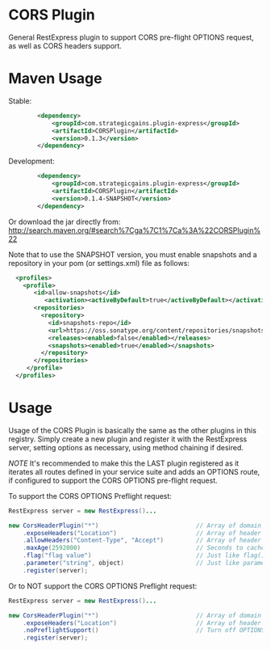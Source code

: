 CORS Plugin
===========

General RestExpress plugin to support CORS pre-flight OPTIONS request, as well as CORS headers support.

Maven Usage
===========
Stable:
```xml
		<dependency>
			<groupId>com.strategicgains.plugin-express</groupId>
			<artifactId>CORSPlugin</artifactId>
			<version>0.1.3</version>
		</dependency>
```
Development:
```xml
		<dependency>
			<groupId>com.strategicgains.plugin-express</groupId>
			<artifactId>CORSPlugin</artifactId>
			<version>0.1.4-SNAPSHOT</version>
		</dependency>
```
Or download the jar directly from: 
http://search.maven.org/#search%7Cga%7C1%7Ca%3A%22CORSPlugin%22

Note that to use the SNAPSHOT version, you must enable snapshots and a repository in your pom (or settings.xml) file as follows:
```xml
  <profiles>
    <profile>
       <id>allow-snapshots</id>
          <activation><activeByDefault>true</activeByDefault></activation>
       <repositories>
         <repository>
           <id>snapshots-repo</id>
           <url>https://oss.sonatype.org/content/repositories/snapshots</url>
           <releases><enabled>false</enabled></releases>
           <snapshots><enabled>true</enabled></snapshots>
         </repository>
       </repositories>
     </profile>
  </profiles>
```

Usage
=====

Usage of the CORS Plugin is basically the same as the other plugins in this registry.
Simply create a new plugin and register it with the RestExpress server, setting options
as necessary, using method chaining if desired.

*NOTE* It's recommended to make this the LAST plugin registered as it iterates all routes defined in your service suite and 
adds an OPTIONS route, if configured to support the CORS OPTIONS pre-flight request.

To support the CORS OPTIONS Preflight request:
```java
RestExpress server = new RestExpress()...

new CorsHeaderPlugin("*")							// Array of domain strings.
	.exposeHeaders("Location")						// Array of header names (Optional).
	.allowHeaders("Content-Type", "Accept")			// Array of header names (Optional).
	.maxAge(2592000)								// Seconds to cache (Optional).
	.flag("flag value")								// Just like flag() on Routes (Optional).
	.parameter("string", object)					// Just like parameter() on Routes (Optional).
	.register(server);
```

Or to NOT support the CORS OPTIONS Preflight request:
```java
RestExpress server = new RestExpress()...

new CorsHeaderPlugin("*")							// Array of domain strings.
	.exposeHeaders("Location")						// Array of header names (Optional).
	.noPreflightSupport()							// Turn off OPTIONS request support.
	.register(server);
```
